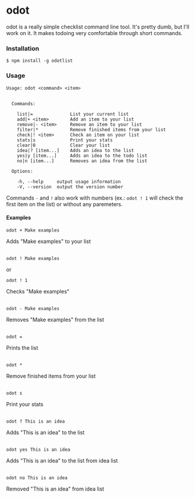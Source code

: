 # odot
odot is a really simple checklist command line tool. It's pretty dumb, but I'll work on it. It makes todoing very comfortable through short commands.

### Installation
```
$ npm install -g odotlist
```

### Usage
```
Usage: odot <command> <item>


  Commands:

    list|=              List your current list
    add|+ <item>        Add an item to your list
    remove|- <item>     Remove an item to your list
    filter|*            Remove finished items from your list
    check|! <item>      Check an item on your list
    stats|s             Print your stats
    clear|0             Clear your list
    idea|? [item...]    Adds an idea to the list
    yes|y [item...]     Adds an idea to the todo list
    no|n [item...]      Removes an idea from the list

  Options:

    -h, --help     output usage information
    -V, --version  output the version number
```
Commands ```-``` and ```!``` also work with numbers (ex.: ```odot ! 1``` will check the first item on the list) or without any paremeters.

#### Examples
```
odot + Make examples
```
Adds "Make examples" to your list
<br><br>
```
odot ! Make examples
```
or
```
odot ! 1
```
Checks "Make examples"
<br><br>
```
odot - Make examples
```
Removes "Make examples" from the list
<br><br>
```
odot =
```
Prints the list
<br><br>
```
odot *
```
Remove finished items from your list
<br><br>
```
odot s
```
Print your stats
<br><br>
```
odot ? This is an idea
```
Adds "This is an idea" to the list
<br><br>
```
odot yes This is an idea
```
Adds "This is an idea" to the list from idea list
<br><br>
```
odot no This is an idea
```
Removed "This is an idea" from idea list
